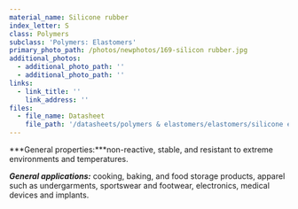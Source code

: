 ```yaml
---
material_name: Silicone rubber
index_letter: S
class: Polymers
subclass: 'Polymers: Elastomers'
primary_photo_path: /photos/newphotos/169-silicon rubber.jpg
additional_photos:
  - additional_photo_path: ''
  - additional_photo_path: ''
links:
  - link_title: ''
    link_address: ''
files:
  - file_name: Datasheet
    file_path: '/datasheets/polymers & elastomers/elastomers/silicone elastomers (si, q).pdf'
---
```


***General properties:***non-reactive, stable, and resistant to extreme environments and temperatures.

***General applications:*** cooking, baking, and food storage products, apparel such as undergarments, sportswear and footwear, electronics, medical devices and implants.&nbsp;